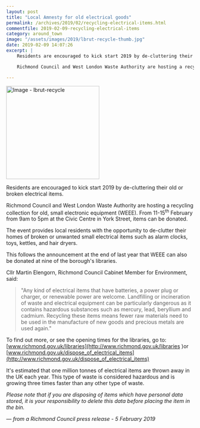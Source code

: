 ```yaml
---
layout: post
title: "Local Amnesty for old electrical goods"
permalink: /archives/2019/02/recycling-electrical-items.html
commentfile: 2019-02-09-recycling-electrical-items
category: around_town
image: "/assets/images/2019/lbrut-recycle-thumb.jpg"
date: 2019-02-09 14:07:26
excerpt: |
    Residents are encouraged to kick start 2019 by de-cluttering their old or broken electrical items.

    Richmond Council and West London Waste Authority are hosting a recycling collection for old, small electronic equipment (WEEE).  From 11-15<sup>th</sup> February from 9am to 5pm at the Civic Centre in York Street, items can be donated.

---
```


<a href="/assets/images/2019/lbrut-recycle.jpg" title="Click for a larger image"><img src="/assets/images/2019/lbrut-recycle-thumb.jpg" width="250" alt="Image - lbrut-recycle"  class="photo right"/></a>

Residents are encouraged to kick start 2019 by de-cluttering their old or broken electrical items.

Richmond Council and West London Waste Authority are hosting a recycling collection for old, small electronic equipment (WEEE).  From 11-15<sup>th</sup> February from 9am to 5pm at the Civic Centre in York Street, items can be donated.

The event provides local residents with the opportunity to de-clutter their homes of broken or unwanted small electrical items such as alarm clocks, toys, kettles, and hair dryers.

This follows the announcement at the end of last year that WEEE can also be donated at nine of the borough's libraries.

Cllr Martin Elengorn, Richmond Council Cabinet Member for Environment, said:

> "Any kind of electrical items that have batteries, a power plug or charger, or renewable power are welcome. Landfilling or incineration of waste and electrical equipment can be particularly dangerous as it contains hazardous substances such as mercury, lead, beryllium and cadmium. Recycling these items means fewer raw materials need to be used in the manufacture of new goods and precious metals are used again."


To find out more, or see the opening times for the libraries, go to: [www.richmond.gov.uk/libraries](http://www.richmond.gov.uk/libraries )or [www.richmond.gov.uk/dispose_of_electrical_items](http://www.richmond.gov.uk/dispose_of_electrical_items)

It's estimated that one million tonnes of electrical items are thrown away in the UK each year. This type of waste is considered hazardous and is growing three times faster than any other type of waste.

_Please note that if you are disposing of items which have personal data stored, it is your responsibility to delete this data before placing the item in the bin._

<cite>&mdash; from a Richmond Council press release - 5 February 2019</cite>
